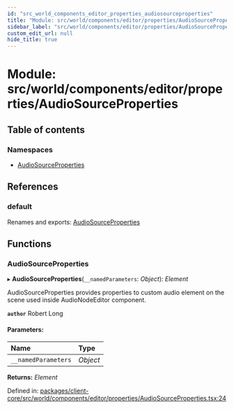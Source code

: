 ```yaml
---
id: "src_world_components_editor_properties_audiosourceproperties"
title: "Module: src/world/components/editor/properties/AudioSourceProperties"
sidebar_label: "src/world/components/editor/properties/AudioSourceProperties"
custom_edit_url: null
hide_title: true
---
```


# Module: src/world/components/editor/properties/AudioSourceProperties

## Table of contents

### Namespaces

- [AudioSourceProperties](src_world_components_editor_properties_audiosourceproperties.audiosourceproperties.md)

## References

### default

Renames and exports: [AudioSourceProperties](src_world_components_editor_properties_audiosourceproperties.md#audiosourceproperties)

## Functions

### AudioSourceProperties

▸ **AudioSourceProperties**(`__namedParameters`: *Object*): *Element*

AudioSourceProperties provides properties to custom audio element on the scene
used inside AudioNodeEditor component.

**`author`** Robert Long

#### Parameters:

Name | Type |
:------ | :------ |
`__namedParameters` | *Object* |

**Returns:** *Element*

Defined in: [packages/client-core/src/world/components/editor/properties/AudioSourceProperties.tsx:24](https://github.com/xr3ngine/xr3ngine/blob/673ad6a5f/packages/client-core/src/world/components/editor/properties/AudioSourceProperties.tsx#L24)
